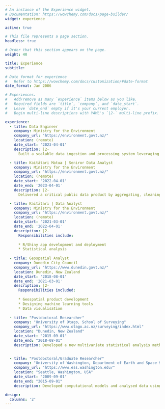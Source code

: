 ```yaml
---
# An instance of the Experience widget.
# Documentation: https://wowchemy.com/docs/page-builder/
widget: experience

active: true

# This file represents a page section.
headless: true

# Order that this section appears on the page.
weight: 40

title: Experience
subtitle:

# Date format for experience
#   Refer to https://wowchemy.com/docs/customization/#date-format
date_format: Jan 2006

# Experiences.
#   Add/remove as many `experience` items below as you like.
#   Required fields are `title`, `company`, and `date_start`.
#   Leave `date_end` empty if it's your current employer.
#   Begin multi-line descriptions with YAML's `|2-` multi-line prefix.

experience:
  - title: Data Engineer
    company: Ministry for the Environment
    company_url: "https://environment.govt.nz/"
    location: (remote)
    date_start: '2023-04-01'
    description: |2-
      Built a scalable data ingestion and processing system leveraging cloud technologies (AWS S3, Lambda, Snowflake, dbt-core) and an ELT framework, transforming ad-hoc manual updates into an automated, continuously-updated system. Implemented robust data quality checks and monitoring systems across the pipeline to ensure accuracy and integrity. This resulted in improved data efficiency, scalability, and reliability, enabling faster and more informed decision-making across the organization.

  - title: Kaitātari Matua | Seniror Data Analyst
    company: Ministry for the Environment
    company_url: "https://environment.govt.nz/"
    location: (remote)
    date_start: '2022-04-01'
    date_end: '2023-04-01'
    description: |2-
      Delivered a critical public data product by aggregating, cleaning, and integrating datasets from 76 local councils into a unified, scalable system. Designed and deployed interactive dashboards to visualize complex data insights, enabling public accessibility and supporting data-driven decision-making for stakeholders.

  - title: Kaitātari | Data Analyst
    company: Ministry for the Environment
    company_url: "https://environment.govt.nz/"
    location: (remote)
    date_start: '2021-03-01'
    date_end: '2022-04-01'
    description: |2-
      Responsibilities include:
    
      * R/Shiny app development and deployment
      * Statistical analysis
      
  - title: Geospatial Analyst
    company: Dunedin City Council
    company_url: "https://www.dunedin.govt.nz/"
    location: Dunedin, New Zealand
    date_start: '2018-08-01'
    date_end: '2021-03-01'
    description: |2-
      Responsibilities included:
  
      * Geospatial product development
      * Designing machine learning tools
      * Data visualisation
      
  - title: "Postdoctoral Researcher"
    company: "University of Otago, School of Surveying"
    company_url: "https://www.otago.ac.nz/surveying/index.html"
    location: "Dunedin, New Zealand"
    date_start: "2015-09-01"
    date_end: "2018-08-01"
    description: Developed a new multivariate statistical analysis method for interpreting present-day changes to Antarctica’s ice shelves.  This method combined computational models with geospatial-time series data to create statistical fingerprints for ice shelf events, which correctly identified the timing and magnitude of past known events.  Model used to forecast next 300 years of ice shelf evolution.
  

  - title: "Postdoctoral/Graduate Researcher"
    company: "University of Washington, Department of Earth and Space Science"
    company_url: "https://www.ess.washington.edu/"
    location: "Seattle, Washington, USA"
    date_start: "2009-09-01"
    date_end: "2015-09-01"
    description: Developed computational models and analysed data using a variety of statistical approaches on 4 major projects, responsible of managing research databases.

design:
  columns: '2'
---
```


